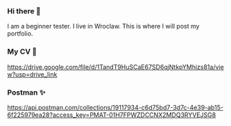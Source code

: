 ### Hi there 👋
I am a beginner tester. I live in Wroclaw. This is where I will post my portfolio.

### My CV 💬
https://drive.google.com/file/d/1TandT9HuSCaE67SD6qjNtkpYMhizs81a/view?usp=drive_link

### Postman ✨
https://api.postman.com/collections/19117934-c6d75bd7-3d7c-4e39-ab15-6f225979ea28?access_key=PMAT-01H7FPWZDCCNX2MDQ3RYVEJSG8




<!--
**aurmidh/aurmidh** is a ✨ _special_ ✨ repository because its `README.md` (this file) appears on your GitHub profile.

Here are some ideas to get you started:

- 🔭 I’m currently working on ...
- 🌱 I’m currently learning ...
- 👯 I’m looking to collaborate on ...
- 🤔 I’m looking for help with ...
- 💬 Ask me about ...
- 📫 How to reach me: ...
- 😄 Pronouns: ...
- ⚡ Fun fact: ...
-->
